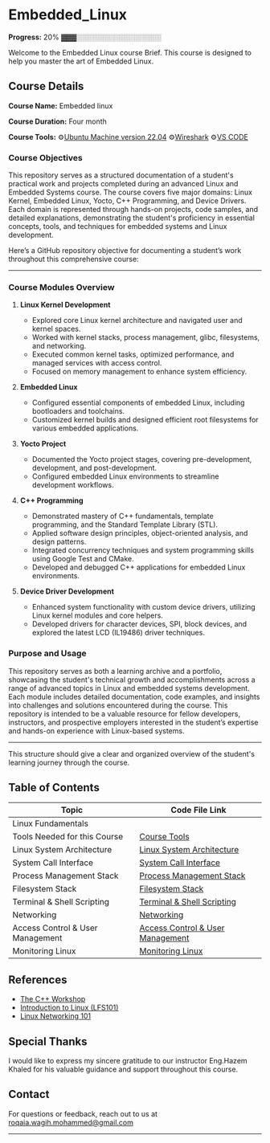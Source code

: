# Embedded_Linux

**Progress:** 20% ▓▓▓░░░░░░░░░░░░░░░░░

Welcome to the Embedded Linux course Brief. This course is designed to help you master the art of Embedded Linux.
## Course Details
 

**Course Name:** Embedded linux 

**Course Duration:** Four month

**Course Tools:**  ⚙️[Ubuntu Machine version 22.04](https://www.youtube.com/watch?v=rJ9ysibH768)  ⚙️[Wireshark](https://www.youtube.com/watch?v=xzCVrooqSZU)  ⚙️[VS CODE](https://code.visualstudio.com/download)
           

### Course Objectives

This repository serves as a structured documentation of a student's practical work and projects completed during an advanced Linux and Embedded Systems course. The course covers five major domains: Linux Kernel, Embedded Linux, Yocto, C++ Programming, and Device Drivers. Each domain is represented through hands-on projects, code samples, and detailed explanations, demonstrating the student's proficiency in essential concepts, tools, and techniques for embedded systems and Linux development.

Here’s a GitHub repository objective for documenting a student’s work throughout this comprehensive course:

---

### Course Modules Overview

1. **Linux Kernel Development**
   - Explored core Linux kernel architecture and navigated user and kernel spaces.
   - Worked with kernel stacks, process management, glibc, filesystems, and networking.
   - Executed common kernel tasks, optimized performance, and managed services with access control.
   - Focused on memory management to enhance system efficiency.

2. **Embedded Linux**
   - Configured essential components of embedded Linux, including bootloaders and toolchains.
   - Customized kernel builds and designed efficient root filesystems for various embedded applications.

3. **Yocto Project**
   - Documented the Yocto project stages, covering pre-development, development, and post-development.
   - Configured embedded Linux environments to streamline development workflows.

4. **C++ Programming**
   - Demonstrated mastery of C++ fundamentals, template programming, and the Standard Template Library (STL).
   - Applied software design principles, object-oriented analysis, and design patterns.
   - Integrated concurrency techniques and system programming skills using Google Test and CMake.
   - Developed and debugged C++ applications for embedded Linux environments.

5. **Device Driver Development**
   - Enhanced system functionality with custom device drivers, utilizing Linux kernel modules and core helpers.
   - Developed drivers for character devices, SPI, block devices, and explored the latest LCD (IL19486) driver techniques.

### Purpose and Usage

This repository serves as both a learning archive and a portfolio, showcasing the student's technical growth and accomplishments across a range of advanced topics in Linux and embedded systems development. Each module includes detailed documentation, code examples, and insights into challenges and solutions encountered during the course. This repository is intended to be a valuable resource for fellow developers, instructors, and prospective employers interested in the student’s expertise and hands-on experience with Linux-based systems. 

--- 

This structure should give a clear and organized overview of the student's learning journey through the course.
## Table of Contents

| Topic                        | Code File Link                                  |
| ---------------------------- | ----------------------------------------------- |
| Linux Fundamentals           |                                                 |
| Tools Needed for this Course |  [Course Tools](Course_Tools)                                               |
| Linux System Architecture    |  [Linux System Architecture](https://github.com/RoqaiaWagih/Embedded_Linux/blob/main/Linux%20System%20Architecture.md) |                     
| System Call Interface        |  [System Call Interface](https://github.com/RoqaiaWagih/Embedded_Linux/blob/main/Linux%20System%20Architecture.md)    |
| Process Management Stack     |  [Process Management Stack](https://github.com/RoqaiaWagih/Embedded_Linux/blob/main/Linux%20System%20Architecture.md)    |
| Filesystem Stack             |  [Filesystem Stack](https://github.com/RoqaiaWagih/Embedded_Linux/blob/main/Linux%20System%20Architecture.md)    |
| Terminal & Shell Scripting             |  [Terminal & Shell Scripting](https://github.com/RoqaiaWagih/Embedded_Linux/blob/main/Terminal%20%26%20Shell%20Scripting.md)    |
| Networking             |  [Networking](https://github.com/RoqaiaWagih/Embedded_Linux/blob/main/Networking.md)    |
| Access Control & User Management            |  [Access Control & User Management](https://github.com/RoqaiaWagih/Embedded_Linux/blob/main/Access%20Control%20&%20User%20Management.md)    |
| Monitoring Linux             |  [Monitoring Linux](https://github.com/RoqaiaWagih/Embedded_Linux/blob/main/Monitoring%20Linux.md)    |


## References

- [The C++ Workshop](https://www.packtpub.com/free-ebook/the-c-workshop/9781839216626)
- [Introduction to Linux (LFS101)](https://trainingportal.linuxfoundation.org/courses/introduction-to-linux-lfs101)
- [Linux Networking 101](https://www.actualtechmedia.com/wp-content/uploads/2017/12/CUMULUS-NETWORKS-Linux101.pdf)
## Special Thanks

I would like to express my sincere gratitude to our instructor 
Eng.Hazem Khaled for his valuable guidance and support throughout this course.

## Contact

For questions or feedback, reach out to us at roqaia.wagih.mohammed@gmail.com

---
